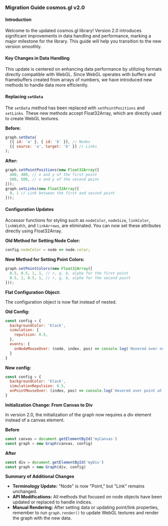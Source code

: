 ### Migration Guide cosmos.gl v2.0 

#### Introduction

Welcome to the updated cosmos.gl library! Version 2.0 introduces significant improvements in data handling and performance, marking a major milestone for the library. This guide will help you transition to the new version smoothly.

#### Key Changes in Data Handling

This update is centered on enhancing data performance by utilizing formats directly compatible with WebGL. Since WebGL operates with buffers and framebuffers created from arrays of numbers, we have introduced new methods to handle data more efficiently.

#### Replacing `setData`

The `setData` method has been replaced with `setPointPositions` and `setLinks`. These new methods accept Float32Array, which are directly used to create WebGL textures.

**Before:**
```js
graph.setData(
  [{ id: 'a' }, { id: 'b' }], // Nodes
  [{ source: 'a', target: 'b' }] // Links
);
```

**After:**
```js
graph.setPointPositions(new Float32Array([
  400, 400, // x and y of the first point
  500, 500, // x and y of the second point
]));
graph.setLinks(new Float32Array([
  0, 1 // Link between the first and second point
]));
```

#### Configuration Updates

Accessor functions for styling such as `nodeColor`, `nodeSize`, `linkColor`, `linkWidth`, and `linkArrows`, are eliminated. You can now set these attributes directly using Float32Array.

**Old Method for Setting Node Color:**
```js
config.nodeColor = node => node.color;
```

**New Method for Setting Point Colors:**
```js
graph.setPointColors(new Float32Array([
  0.5, 0.5, 1, 1, // r, g, b, alpha for the first point
  0.5, 1, 0.5, 1, // r, g, b, alpha for the second point
]));
```

**Flat Configuration Object:**

The configuration object is now flat instead of nested.

**Old Config:**
```js
const config = {
  backgroundColor: 'black',
  simulation: {
    repulsion: 0.5,
  },
  events: {
    onNodeMouseOver: (node, index, pos) => console.log(`Hovered over node ${node.id}`)
  }
}
```

**New config:**
```js
const config = {
  backgroundColor: 'black',
  simulationRepulsion: 0.5,
  onPointMouseOver: (index, pos) => console.log(`Hovered over point at index ${index}`);
}
```

**Initialization Change: From Canvas to Div**

In version 2.0, the initialization of the graph now requires a div element instead of a canvas element.

**Before**
```js
const canvas = document.getElementById('myCanvas')
const graph = new Graph(canvas, config)
```

**After**
```js
const div = document.getElementById('myDiv')
const graph = new Graph(div, config)
```

**Summary of Additional Changes**

- **Terminology Update:** "Node" is now "Point," but "Link" remains unchanged.
- **API Modifications:** All methods that focused on node objects have been updated or replaced to handle indices.
- **Manual Rendering:** After setting data or updating point/link properties, remember to run `graph.render()` to update WebGL textures and render the graph with the new data.

